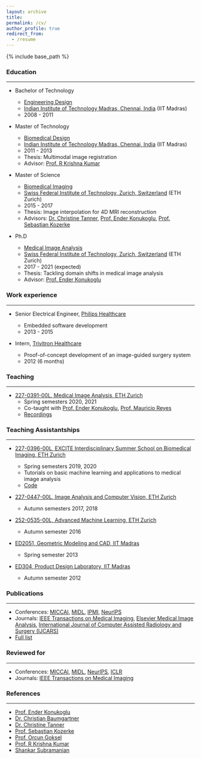 ```yaml
---
layout: archive
title: 
permalink: /cv/
author_profile: true
redirect_from:
  - /resume
---
```


{% include base_path %}


### Education
---

* Bachelor of Technology
   * [Engineering Design](https://ed.iitm.ac.in/)
   * [Indian Institute of Technology Madras, Chennai, India](https://www.iitm.ac.in/) (IIT Madras)
   * 2008 - 2011

* Master of Technology
   * [Biomedical Design](https://ed.iitm.ac.in/program.html)
   * [Indian Institute of Technology Madras, Chennai, India](https://www.iitm.ac.in/) (IIT Madras)
   * 2011 - 2013
   * Thesis: Multimodal image registration
   * Advisor: [Prof. R Krishna Kumar](https://prof-rkkumar.wixsite.com/personal-page)

* Master of Science
   * [Biomedical Imaging](https://master-biomed.ethz.ch/)
   * [Swiss Federal Institute of Technology, Zurich, Switzerland](https://ethz.ch/en.html) (ETH Zurich)
   * 2015 - 2017
   * Thesis: Image interpolation for 4D MRI reconstruction
   * Advisors: [Dr. Christine Tanner](https://www.bmc.unibas.ch/institute/assistance_tanner.phtml), [Prof. Ender Konukoglu](https://people.ee.ethz.ch/~kender/), [Prof. Sebastian Kozerke](https://ee.ethz.ch/the-department/people-a-z/person-detail.NjE2NDE=.TGlzdC8zMjc5LC0xNjUwNTg5ODIw.html)

* Ph.D
   * [Medical Image Analysis](https://bmic.ee.ethz.ch/)
   * [Swiss Federal Institute of Technology, Zurich, Switzerland](https://ethz.ch/en.html) (ETH Zurich)
   * 2017 - 2021 (expected)
   * Thesis: Tackling domain shifts in medical image analysis
   * Advisor: [Prof. Ender Konukoglu](https://people.ee.ethz.ch/~kender/)


### Work experience
---

* Senior Electrical Engineer, [Philips Healthcare](https://www.philips.co.in/a-w/about-philips/healthcare-innovation-campus.html) 
  * Embedded software development
  * 2013 - 2015

* Intern, [Trivitron Healthcare](https://www.trivitron.com/)
  * Proof-of-concept development of an image-guided surgery system
  * 2012 (6 months)  

### Teaching
---

* [227-0391-00L, Medical Image Analysis, ETH Zurich](http://www.vvz.ethz.ch/Vorlesungsverzeichnis/lerneinheit.view?lerneinheitId=148945&semkez=2021S&ansicht=KATALOGDATEN&lang=en)
  * Spring semesters 2020, 2021
  * Co-taught with [Prof. Ender Konukoglu](https://people.ee.ethz.ch/~kender/), [Prof. Mauricio Reyes](http://www.mauricioreyes.me/aboutme.html)
  * [Recordings](https://youtube.com/playlist?list=PLED7YdXrsctWQ3hLWNZwiXpgbhrtDQ3d6)

### Teaching Assistantships
---

* [227-0396-00L, EXCITE Interdisciplinary Summer School on Biomedical Imaging, ETH Zurich](http://www.vvz.ethz.ch/Vorlesungsverzeichnis/lerneinheit.view?lerneinheitId=149086&semkez=2021S&ansicht=KATALOGDATEN&lang=en)
  * Spring semesters 2019, 2020
  * Tutorials on basic machine learning and applications to medical image analysis
  * [Code](https://git.ee.ethz.ch/krishnch/excite_2020_machine_learning)

* [227-0447-00L, Image Analysis and Computer Vision, ETH Zurich](http://www.vvz.ethz.ch/Vorlesungsverzeichnis/lerneinheit.view?lerneinheitId=146800&semkez=2021W&ansicht=KATALOGDATEN&lang=en)
  * Autumn semesters 2017, 2018

* [252-0535-00L, Advanced Machine Learning, ETH Zurich](http://www.vvz.ethz.ch/Vorlesungsverzeichnis/lerneinheit.view?lerneinheitId=147750&semkez=2021W&ansicht=KATALOGDATEN&lang=en)
  * Autumn semester 2016

* [ED2051, Geometric Modeling and CAD, IIT Madras](https://ed.iitm.ac.in/~raman/cmme.html)
  * Spring semester 2013

* [ED304, Product Design Laboratory, IIT Madras](https://ed.iitm.ac.in/img/files/Prodect%20Design.pdf)
  * Autumn semester 2012
  
### Publications
---

* Conferences: [MICCAI](http://www.miccai.org/), [MIDL](https://www.midl.io/), [IPMI](https://link.springer.com/conference/ipmi), [NeurIPS](https://nips.cc/)
* Journals: [IEEE Transactions on Medical Imaging](https://ieeexplore.ieee.org/xpl/aboutJournal.jsp?punumber=42), [Elsevier Medical Image Analysis](https://www.journals.elsevier.com/medical-image-analysis), [International Journal of Computer Assisted Radiology and Surgery (IJCARS)](https://www.springer.com/journal/11548)
* [Full list](https://scholar.google.ch/citations?user=neLQ1MQAAAAJ&hl=en)

### Reviewed for
---

* Conferences: [MICCAI](http://www.miccai.org/), [MIDL](https://www.midl.io/), [NeurIPS](https://nips.cc/), [ICLR](https://iclr.cc/)
* Journals: [IEEE Transactions on Medical Imaging](https://ieeexplore.ieee.org/xpl/aboutJournal.jsp?punumber=42)


### References
---

* [Prof. Ender Konukoglu](https://people.ee.ethz.ch/~kender/)
* [Dr. Christian Baumgartner](https://baumgach.github.io/)
* [Dr. Christine Tanner](https://www.bmc.unibas.ch/institute/assistance_tanner.phtml)
* [Prof. Sebastian Kozerke](https://ee.ethz.ch/the-department/people-a-z/person-detail.NjE2NDE=.TGlzdC8zMjc5LC0xNjUwNTg5ODIw.html)
* [Prof. Orcun Goksel](https://people.ee.ethz.ch/~ogoksel/)
* [Prof. R Krishna Kumar](https://prof-rkkumar.wixsite.com/personal-page)
* [Shankar Subramanian](https://www.linkedin.com/in/sankarasubramanian/)
